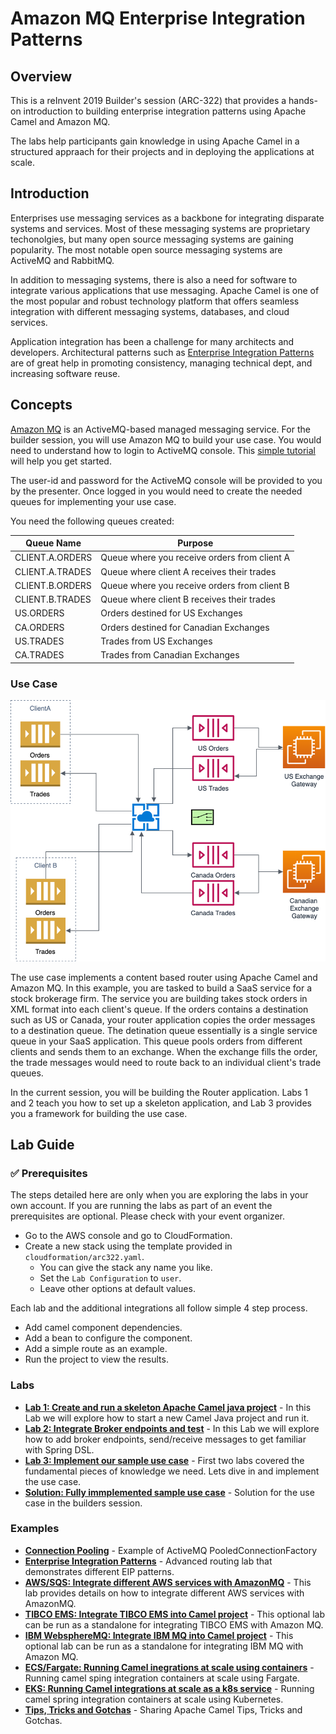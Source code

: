# Amazon MQ Enterprise Integration Patterns 

## Overview

This is a reInvent 2019 Builder's session (ARC-322) that provides a hands-on introduction to building enterprise integration patterns using Apache Camel and Amazon MQ.

The labs help participants gain knowledge in using Apache Camel in a structured appraach for their projects and in deploying the applications at scale.

## Introduction

Enterprises use messaging services as a backbone for integrating disparate systems and services. Most of these messaging systems are proprietary techonolgies, but many open source messaging systems are gaining popularity. The most notable open source messaging systems are ActiveMQ and RabbitMQ.

In addition to messaging systems, there is also a need for software to integrate various applications that use messaging. Apache Camel is one of the most popular and robust technology platform that offers seamless integration with different messaging systems, databases, and cloud services.

Application integration has been a challenge for many architects and developers. Architectural patterns such as [Enterprise Integration Patterns](https://www.enterpriseintegrationpatterns.com/) are of great help in promoting consistency, managing technical dept, and increasing software reuse.

## Concepts

[Amazon MQ](https://aws.amazon.com/amazon-mq/) is an ActiveMQ-based managed messaging service. For the builder session, you will use Amazon MQ to build your use case. You would need to understand how to login to ActiveMQ console. This [simple tutorial](https://master.d1l1ei0bin3mnd.amplifyapp.com/failover/failover-step-1.html) will help you get started.

The user-id and password for the ActiveMQ console will be provided to you by the presenter. Once logged in you would need to create the needed queues for implementing your use case.

You need the following queues created:

| Queue Name  | Purpose |
| ------------- | ------------- |
| CLIENT.A.ORDERS  | Queue where you receive orders from client A  |
| CLIENT.A.TRADES | Queue where client A receives their trades |
| CLIENT.B.ORDERS  | Queue where you receive orders from client B  |
| CLIENT.B.TRADES | Queue where client B receives their trades |
| US.ORDERS  | Orders destined for US Exchanges  |
| CA.ORDERS  | Orders destined for Canadian Exchanges  |
| US.TRADES  | Trades from US Exchanges  |
| CA.TRADES  | Trades from Canadian Exchanges  |

### Use Case

![Use Case](/images/sample-usecase.png)

The use case implements a content based router using Apache Camel and Amazon MQ. In this example, you are tasked to build a SaaS service for a stock brokerage firm. The service you are building takes stock orders in XML format into each client's queue. If the orders contains a destination such as US or Canada, your router application copies the order messages to a destination queue. The detination queue essentially is a single service queue in your SaaS application. This queue pools orders from different clients and sends them to an exchange. When the exchange fills the order, the trade messages would need to route back to an individual client's trade queues.

In the current session, you will be building the Router application. Labs 1 and 2 teach you how to set up a skeleton application, and Lab 3 provides you a framework for building the use case.

## Lab Guide

### :white_check_mark: Prerequisites

The steps detailed here are only when you are exploring the labs in your own account. If you are running the labs as part of an event the prerequisites are optional. Please check with your event organizer.

* Go to the AWS console and go to CloudFormation.
* Create a new stack using the template provided in `cloudformation/arc322.yaml`.
    * You can give the stack any name you like.
    * Set the `Lab Configuration` to `user`.
    * Leave other options at default values.

Each lab and the additional integrations all follow simple 4 step process. 

* Add camel component dependencies.
* Add a bean to configure the component.
* Add a simple route as an example.
* Run the project to view the results.

### Labs

* **[Lab 1: Create and run a skeleton Apache Camel java project](/labs/lab-1.md)** - In this Lab we will explore how to start a new Camel Java project and run it. 
* **[Lab 2: Integrate Broker endpoints and test](/labs/lab-2.md)** - In this Lab we will explore how to add broker endpoints, send/receive messages to get familiar with Spring DSL.
* **[Lab 3: Implement our sample use case](/labs/lab-3.md)** - First two labs covered the fundamental pieces of knowledge we need. Lets dive in and implement the use case.
* **[Solution: Fully immplemented sample use case](/labs/solution.md)** - Solution for the use case in the builders session.

### Examples

* **[Connection Pooling](/labs/pooled.md)** - Example of ActiveMQ PooledConnectionFactory 
* **[Enterprise Integration Patterns](/labs/eip.md)** - Advanced routing lab that demonstrates different EIP patterns.
* **[AWS/SQS: Integrate different AWS services with AmazonMQ](/labs/sqs.md)** - This lab provides details on how to integrate different AWS services with AmazonMQ.
* **[TIBCO EMS: Integrate TIBCO EMS into Camel project](/labs/tibco.md)** - This optional lab can be run as a standalone for integrating TIBCO EMS with Amazon MQ.
* **[IBM WebsphereMQ: Integrate IBM MQ into Camel project](/labs/ibmmq.md)** - This optional lab can be run as a standalone for integrating IBM MQ with Amazon MQ.
* **[ECS/Fargate: Running Camel inegrations at scale using containers](/labs/fargate.md)** - Running camel sping integration containers at scale using Fargate.
* **[EKS: Running Camel integrations at scale as a k8s service](/labs/k8s.md)** - Running camel spring integration containers at scale using Kubernetes.
* **[Tips, Tricks and Gotchas](/labs/tips.md)** - Sharing Apache Camel Tips, Tricks and Gotchas.
